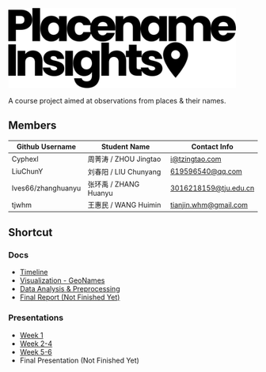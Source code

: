 <img src="https://raw.githubusercontent.com/Cyphexl/placename-insights/master/assets/logo.svg?sanitize=true" width="460px">

A course project aimed at observations from places & their names.



## Members

| Github Username | Student Name          | Contact Info          |
| --------------- | --------------------- | --------------------- |
| Cyphexl         | 周菁涛 / ZHOU Jingtao | i@tzingtao.com        |
| LiuChunY        | 刘春阳 / LIU Chunyang | 619596540@qq.com          |
| Ives66/zhanghuanyu         | 张环禹 / ZHANG Huanyu | 3016218159@tju.edu.cn |
| tjwhm           | 王惠民 / WANG Huimin  | tianjin.whm@gmail.com          |

## Shortcut

### Docs

- [Timeline](https://github.com/Cyphexl/placename-insights/blob/master/docs/timeline.md)
- [Visualization - GeoNames](https://github.com/Cyphexl/placename-insights/blob/master/docs/geonames-visualization.md)
- [Data Analysis & Preprocessing](https://github.com/Cyphexl/placename-insights/blob/master/docs/data-analysis-and-preprocessing.pdf)
- [Final Report (Not Finished Yet)](https://github.com/Cyphexl/placename-insights/blob/master/docs/doc-final.md)

### Presentations

- [Week 1](https://github.com/Cyphexl/placename-insights/blob/master/assets/pre1.pdf)
- [Week 2-4](https://github.com/Cyphexl/placename-insights/blob/master/assets/pre2.pdf)
- [Week 5-6](https://github.com/Cyphexl/placename-insights/blob/master/assets/pre3.pdf)
- Final Presentation (Not Finished Yet)
